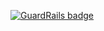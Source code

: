 
[![GuardRails badge](https://badges.production.guardrails.io/shtakai/cd_mean_mean_loginregistration.svg)](https://www.guardrails.io)
